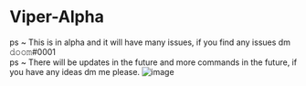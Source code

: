 # Viper-Alpha
 ps ~ This is in alpha and it will have many issues, if you find any issues dm 𝚍𝚘𝚘𝚖#0001<br/>
 ps ~ There will be updates in the future and more commands in the future, if you have any ideas dm me please.
![image](https://user-images.githubusercontent.com/113943092/192070393-241301a4-b3ee-4c98-847e-881411a386c1.png)

